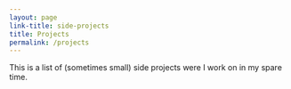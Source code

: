 ```yaml
---
layout: page
link-title: side-projects
title: Projects
permalink: /projects
---
```

This is a list of (sometimes small) side projects were I work on in my spare time.
